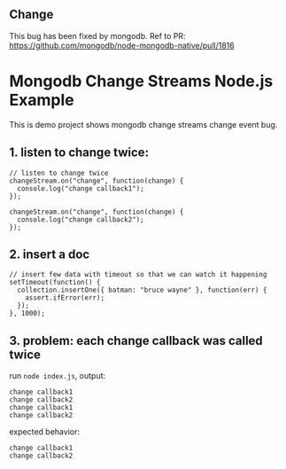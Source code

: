 ## Change
This bug has been fixed by mongodb. 
Ref to PR: https://github.com/mongodb/node-mongodb-native/pull/1816

# Mongodb Change Streams Node.js Example

This is demo project shows mongodb change streams change event bug.

## 1. listen to change twice:

```
// listen to change twice
changeStream.on("change", function(change) {
  console.log("change callback1");
});

changeStream.on("change", function(change) {
  console.log("change callback2");
});
```

## 2. insert a doc

```
// insert few data with timeout so that we can watch it happening
setTimeout(function() {
  collection.insertOne({ batman: "bruce wayne" }, function(err) {
    assert.ifError(err);
  });
}, 1000);
```

## 3. problem: each change callback was called twice

run `node index.js`, output:

```
change callback1
change callback2
change callback1
change callback2
```

expected behavior:

```
change callback1
change callback2
```
